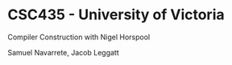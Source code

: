CSC435 - University of Victoria 
======

Compiler Construction with Nigel Horspool


Samuel Navarrete, Jacob Leggatt

